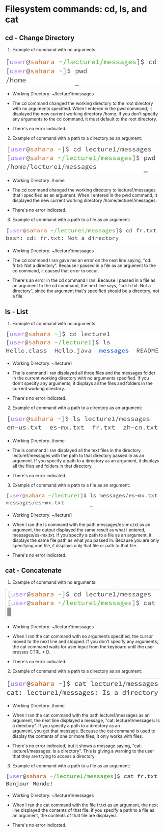 # Filesystem commands: cd, ls, and cat

## cd - Change Directory

1. Example of command with no arguments: 

![Image](https://github.com/julesainbolt/cse15l-lab-reports/blob/65ca78a6487797221cb83932670d78b9c4ec8a3c/cd%20-%20no%20arguments.png)

- Working Directory: ~/lecture1/messages

- The cd command changed the working directory to the root directory with no arguments specified.
  When I entered in the pwd command, it displayed the new current working directory /home.
  If you don't specify any arguments to the cd command, it must default to the root directory. 

- There's no error indicated. 

2. Example of command with a path to a directory as an argument:

![Image](https://github.com/julesainbolt/cse15l-lab-reports/blob/65ca78a6487797221cb83932670d78b9c4ec8a3c/cd%20-%20path%20to%20directory.png)

- Working Directory: /home

- The cd command changed the working directory to lecture1/messages that I specified as an argument.
  When I entered in the pwd command, it displayed the new current working directory /home/lecture1/messages. 

- There's no error indicated. 


3. Example of command with a path to a file as an argument:

![Image](https://github.com/julesainbolt/cse15l-lab-reports/blob/65ca78a6487797221cb83932670d78b9c4ec8a3c/cd%20-%20path%20to%20file.png)

- Working Directory: ~/lecture1/messages

- The cd command I ran gave me an error on the next line saying, "cd: fr.txt: Not a directory".
  Because I passed in a file as an argument to the cd command, it caused that error to occur. 

- There's an error in the cd command I ran. Because I passed in a file as an argument to the cd command,
  the next line says, "cd: fr.txt: Not a directory", since the argument that's specified should be a directory, not 
  a file.  


## ls - List 

1. Example of command with no arguments:

![Image](https://github.com/julesainbolt/cse15l-lab-reports/blob/65ca78a6487797221cb83932670d78b9c4ec8a3c/ls%20-%20no%20arguments.png)

- Working Directory: ~/lecture1

- The ls command I ran displayed all three files and the messages folder in the current working
  directory with no arguments specified. If you don't specify any arguments,
  it displays all the files and folders in the current working directory. 

- There's no error indicated. 


2. Example of command with a path to a directory as an argument:

![Image](https://github.com/julesainbolt/cse15l-lab-reports/blob/17b575f3d0ea51aafc45c15edf15932b33873974/ls%20-%20path%20to%20directory.png)

- Working Directory: /home

- The ls command I ran displayed all the text files in the directory lecture1/messages with 
  the path to that directory passed in as an argument. If you specify a path to a directory as an argument,
  it displays all the files and folders in that directory. 

- There's no error indicated. 


3. Example of command with a path to a file as an argument:

![Image](https://github.com/julesainbolt/cse15l-lab-reports/blob/17b575f3d0ea51aafc45c15edf15932b33873974/ls%20-%20path%20to%20file.png)

- Working Directory: ~/lecture1

- When I ran the ls command with the path messages/es-mx.txt as an argument, the output
  displayed the same result as what I entered, messages/es-mx.txt. If you specify a path to a file as an argument,
  it displays the same file path as what you passed in. Because you are only specifying one file,
  it displays only that file or path to that file. 

- There's no error indicated. 


## cat - Concatenate 

1. Example of command with no arguments:

![Image](https://github.com/julesainbolt/cse15l-lab-reports/blob/b7d7a0ebc1176ae5eb48e973c11b8465ebf1fd6c/cat%20-%20no%20arguments.png)

- Working Directory: ~/lecture1/messages

- When I ran the cat command with no arguments specified, the cursor moved to the next line and stopped.
  If you don't specify any arguments, the cat command waits for user input from
  the keyboard until the user presses CTRL + D. 
  

- There's no error indicated. 


2. Example of command with a path to a directory as an argument:

![Image](https://github.com/julesainbolt/cse15l-lab-reports/blob/b7d7a0ebc1176ae5eb48e973c11b8465ebf1fd6c/cat%20-%20path%20to%20directory.png)

- Working Directory: /home

- When I ran the cat command with the path lecture1/messages as an argument, the next line
  displayed a message, "cat: lecture1/messages: Is a directory". If you specify a path to a directory as an   
  argument, you get that message. Because the cat command is used to display the contents of
  one or more files, it only works with files.  

- There's no error indicated, but it shows a message saying, "cat: lecture1/messages: Is a directory".
  This is giving a warning to the user that they are trying to access a directory.


3. Example of command with a path to a file as an argument:

![Image](https://github.com/julesainbolt/cse15l-lab-reports/blob/b7d7a0ebc1176ae5eb48e973c11b8465ebf1fd6c/cat%20-%20path%20to%20file.png)

- Working Directory: ~/lecture1/messages

- When I ran the cat command with the file fr.txt as an argument, the next line
  displayed the contents of that file. If you specify a path to a file as an argument, the
  contents of that file are displayed.   

- There's no error indicated.
